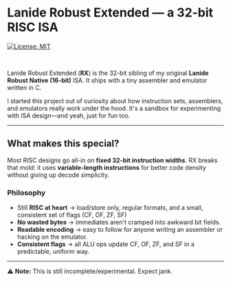 # Lanide Robust Extended — a 32-bit RISC ISA
[![License: MIT](https://img.shields.io/badge/License-MIT-red.svg)](LICENSE)

<br>

Lanide Robust Extended (**RX**) is the 32-bit sibling of my original **Lanide Robust Native (16-bit)** ISA. It ships with a tiny assembler and emulator written in C.

I started this project out of curiosity about how instruction sets, assemblers, and emulators really work under the hood. It's a sandbox for experimenting with ISA design—and yeah, just for fun too.

---

## What makes this special?
Most RISC designs go all-in on **fixed 32-bit instruction widths**. RX breaks that mold: it uses **variable-length instructions** for better code density without giving up decode simplicity.

### Philosophy
- Still **RISC at heart** → load/store only, regular formats, and a small, consistent set of flags (CF, OF, ZF, SF)
- **No wasted bytes** → immediates aren't cramped into awkward bit fields.
- **Readable encoding** → easy to follow for anyone writing an assembler or hacking on the emulator.
- **Consistent flags** → all ALU ops update CF, OF, ZF, and SF in a predictable, uniform way.

---

⚠️ **Note:** This is still incomplete/experimental. Expect jank.